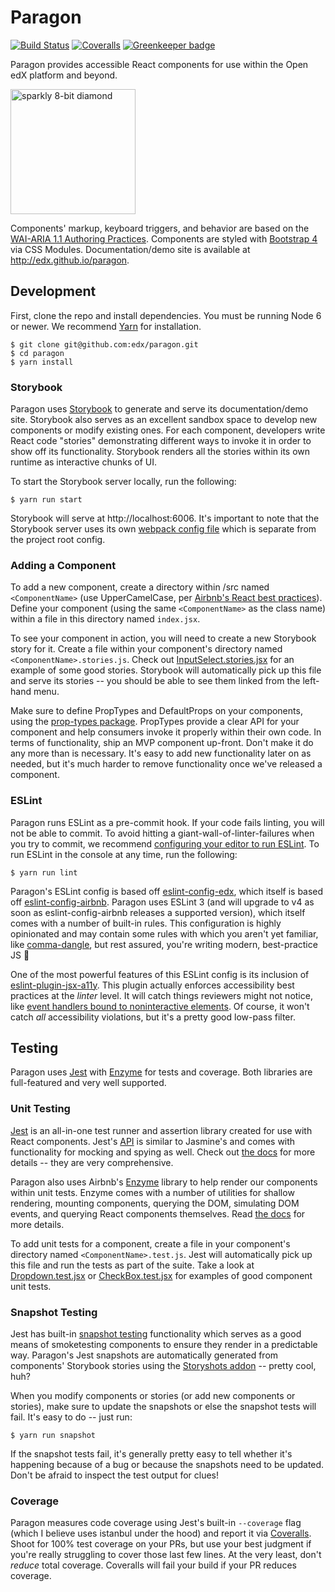# Paragon

[![Build Status](https://travis-ci.org/edx/paragon.svg?branch=master)](https://travis-ci.org/edx/paragon) [![Coveralls](https://img.shields.io/coveralls/edx/paragon.svg?branch=master)](https://coveralls.io/github/edx/paragon) [![Greenkeeper badge](https://badges.greenkeeper.io/edx/paragon.svg)](https://greenkeeper.io/)

Paragon provides accessible React components for use within the Open edX platform and beyond.

<img src="http://i.imgur.com/uxTl3L3.gif" width="200" alt="sparkly 8-bit diamond" />

Components' markup, keyboard triggers, and behavior are based on the [WAI-ARIA 1.1 Authoring Practices](https://www.w3.org/TR/wai-aria-practices-1.1/). Components are styled with [Bootstrap 4](https://v4-alpha.getbootstrap.com/) via CSS Modules. Documentation/demo site is available at http://edx.github.io/paragon.

## Development

First, clone the repo and install dependencies. You must be running Node 6 or newer. We recommend [Yarn](https://yarnpkg.com) for installation.

```
$ git clone git@github.com:edx/paragon.git
$ cd paragon
$ yarn install
```

### Storybook

Paragon uses [Storybook](https://storybook.js.org/) to generate and serve its documentation/demo site. Storybook also serves as an excellent sandbox space to develop new components or modify existing ones. For each component, developers write React code "stories" demonstrating different ways to invoke it in order to show off its functionality. Storybook renders all the stories within its own runtime as interactive chunks of UI.

To start the Storybook server locally, run the following:

```
$ yarn run start
```

Storybook will serve at http://localhost:6006. It's important to note that the Storybook server uses its own [webpack config file](https://github.com/edx/paragon/blob/master/.storybook/webpack.config.js) which is separate from the project root config.

### Adding a Component

To add a new component, create a directory within /src named `<ComponentName>` (use UpperCamelCase, per [Airbnb's React best practices](https://github.com/airbnb/javascript/tree/master/react)). Define your component (using the same `<ComponentName>` as the class name) within a file in this directory named `index.jsx`.

To see your component in action, you will need to create a new Storybook story for it. Create a file within your component's directory named `<ComponentName>.stories.js`. Check out [InputSelect.stories.jsx](https://github.com/edx/paragon/blob/master/src/InputSelect/InputSelect.stories.jsx) for an example of some good stories. Storybook will automatically pick up this file and serve its stories -- you should be able to see them linked from the left-hand menu.

Make sure to define PropTypes and DefaultProps on your components, using the [prop-types package](https://github.com/facebook/prop-types). PropTypes provide a clear API for your component and help consumers invoke it properly within their own code. In terms of functionality, ship an MVP component up-front. Don't make it do any more than is necessary. It's easy to add new functionality later on as needed, but it's much harder to remove functionality once we've released a component.

### ESLint

Paragon runs ESLint as a pre-commit hook. If your code fails linting, you will not be able to commit. To avoid hitting a giant-wall-of-linter-failures when you try to commit, we recommend [configuring your editor to run ESLint](http://eslint.org/docs/user-guide/integrations). To run ESLint in the console at any time, run the following:

```
$ yarn run lint
```

Paragon's ESLint config is based off [eslint-config-edx](https://github.com/edx/eslint-config-edx/tree/master/packages/eslint-config-edx), which itself is based off [eslint-config-airbnb](https://www.npmjs.com/package/eslint-config-airbnb). Paragon uses ESLint 3 (and will upgrade to v4 as soon as eslint-config-airbnb releases a supported version), which itself comes with a number of built-in rules. This configuration is highly opinionated and may contain some rules with which you aren't yet familiar, like [comma-dangle](http://eslint.org/docs/rules/comma-dangle), but rest assured, you're writing modern, best-practice JS 💅

One of the most powerful features of this ESLint config is its inclusion of [eslint-plugin-jsx-a11y](https://github.com/evcohen/eslint-plugin-jsx-a11y). This plugin actually enforces accessibility best practices at the _linter_ level. It will catch things reviewers might not notice, like [event handlers bound to noninteractive elements](https://github.com/evcohen/eslint-plugin-jsx-a11y/blob/master/docs/rules/no-noninteractive-element-interactions.md). Of course, it won't catch *all* accessibility violations, but it's a pretty good low-pass filter.

## Testing

Paragon uses [Jest](https://facebook.github.io/jest/) with [Enzyme](https://github.com/airbnb/enzyme) for tests and coverage. Both libraries are full-featured and very well supported.

### Unit Testing

[Jest](https://facebook.github.io/jest/) is an all-in-one test runner and assertion library created for use with React components. Jest's [API](https://facebook.github.io/jest/docs/en/api.html) is similar to Jasmine's and comes with functionality for mocking and spying as well. Check out [the docs](https://facebook.github.io/jest/docs/en/getting-started.html) for more details -- they are very comprehensive.

Paragon also uses Airbnb's [Enzyme](http://airbnb.io/enzyme/) library to help render our components within unit tests. Enzyme comes with a number of utilities for shallow rendering, mounting components, querying the DOM, simulating DOM events, and querying React components themselves. Read [the docs](http://airbnb.io/enzyme/docs/api/index.html) for more details.

To add unit tests for a component, create a file in your component's directory named `<ComponentName>.test.js`. Jest will automatically pick up this file and run the tests as part of the suite. Take a look at [Dropdown.test.jsx](https://github.com/edx/paragon/blob/master/src/Dropdown/Dropdown.test.jsx) or [CheckBox.test.jsx](https://github.com/edx/paragon/blob/master/src/CheckBox/CheckBox.test.jsx) for examples of good component unit tests.

### Snapshot Testing

Jest has built-in [snapshot testing](http://facebook.github.io/jest/docs/en/snapshot-testing.html#snapshot-testing-with-jest) functionality which serves as a good means of smoketesting components to ensure they render in a predictable way. Paragon's Jest snapshots are automatically generated from components' Storybook stories using the [Storyshots addon](https://github.com/storybooks/storybook/blob/4b6a93acfbaf044d85dd8ee7a7671239ea1ba01d/addons/storyshots/README.md) -- pretty cool, huh?

When you modify components or stories (or add new components or stories), make sure to update the snapshots or else the snapshot tests will fail. It's easy to do -- just run:

```
$ yarn run snapshot
```

If the snapshot tests fail, it's generally pretty easy to tell whether it's happening because of a bug or because the snapshots need to be updated. Don't be afraid to inspect the test output for clues!

### Coverage

Paragon measures code coverage using Jest's built-in `--coverage` flag (which I believe uses istanbul under the hood) and report it via [Coveralls](https://coveralls.io/github/edx/paragon). Shoot for 100% test coverage on your PRs, but use your best judgment if you're really struggling to cover those last few lines. At the very least, don't *reduce* total coverage. Coveralls will fail your build if your PR reduces coverage.
